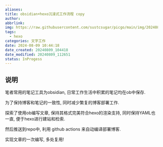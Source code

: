 ```yaml
---
aliases: 
title: obsidian+hexo沉浸式工作流程 copy
author: 
abbrlink: 
img: https://raw.githubusercontent.com/sustcsugar/picgo/main/img/202408091050297.png
tags:
  - hexo
categories: 文字工作
date: 2024-08-09 10:44:18
date_created: 20240809_104418
date_modified: 20240809_112651
status: InProgess
---
```


## 说明

笔者常用的笔记工具为obsidian, 日常工作生活中积累的笔记均在ob中保存.

为了保持博客和笔记的一致性, 同时减少繁复的博客部署工作.

探索了使用ob编写文章, 保持其格式完美符合hexo的渲染支持, 同时保持YAML也一直, 便于hexo进行建站和检索. 

然后推送到repo中, 利用 github actions 来自动编译部署博客.

实现文章的一次编写, 多处复用!
